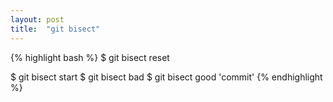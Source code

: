 ```yaml
---
layout: post
title:  "git bisect"
---
```


{% highlight bash %}
$ git bisect reset

$ git bisect start
$ git bisect bad
$ git bisect good 'commit'
{% endhighlight %}